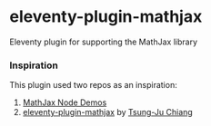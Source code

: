# eleventy-plugin-mathjax

Eleventy plugin for supporting the MathJax library

### Inspiration

This plugin used two repos as an inspiration:

1. [MathJax Node Demos](https://github.com/mathjax/MathJax-demos-node)
2. [eleventy-plugin-mathjax](https://github.com/tsung-ju/eleventy-plugin-mathjax) by [Tsung-Ju Chiang](https://github.com/tsung-ju)
